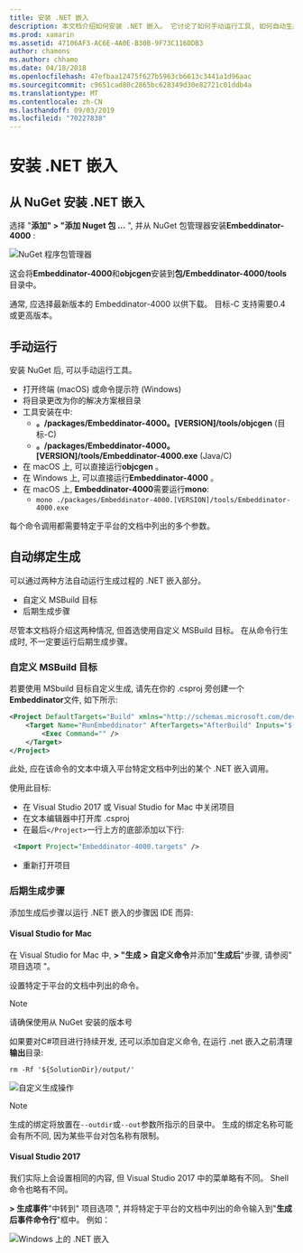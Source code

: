 ```yaml
---
title: 安装 .NET 嵌入
description: 本文档介绍如何安装 .NET 嵌入。 它讨论了如何手动运行工具, 如何自动生成绑定, 如何使用自定义 MSBuild 目标和必要的后期生成步骤。
ms.prod: xamarin
ms.assetid: 47106AF3-AC6E-4A0E-B30B-9F73C116DDB3
author: chamons
ms.author: chhamo
ms.date: 04/18/2018
ms.openlocfilehash: 47efbaa12475f627b5963cb6613c3441a1d96aac
ms.sourcegitcommit: c9651cad80c2865bc628349d30e82721c01ddb4a
ms.translationtype: MT
ms.contentlocale: zh-CN
ms.lasthandoff: 09/03/2019
ms.locfileid: "70227838"
---
```

# <a name="installing-net-embedding"></a>安装 .NET 嵌入

## <a name="installing-net-embedding-from-nuget"></a>从 NuGet 安装 .NET 嵌入

选择 "**添加" > "添加 Nuget 包 ...** ", 并从 NuGet 包管理器安装**Embeddinator-4000** :

![NuGet 程序包管理器](images/visualstudionuget.png)

这会将**Embeddinator-4000**和**objcgen**安装到**包/Embeddinator-4000/tools**目录中。

通常, 应选择最新版本的 Embeddinator-4000 以供下载。 目标-C 支持需要0.4 或更高版本。

## <a name="running-manually"></a>手动运行

安装 NuGet 后, 可以手动运行工具。

- 打开终端 (macOS) 或命令提示符 (Windows)
- 将目录更改为你的解决方案根目录
- 工具安装在中:
  - **。/packages/Embeddinator-4000。[VERSION]/tools/objcgen** (目标-C)
  - **。/packages/Embeddinator-4000。[VERSION]/tools/Embeddinator-4000.exe** (Java/C)
- 在 macOS 上, 可以直接运行**objcgen** 。
- 在 Windows 上, 可以直接运行**Embeddinator-4000** 。
- 在 macOS 上, **Embeddinator-4000**需要运行**mono**:
  - `mono ./packages/Embeddinator-4000.[VERSION]/tools/Embeddinator-4000.exe`

每个命令调用都需要特定于平台的文档中列出的多个参数。

## <a name="automatic-binding-generation"></a>自动绑定生成

可以通过两种方法自动运行生成过程的 .NET 嵌入部分。

- 自定义 MSBuild 目标
- 后期生成步骤

尽管本文档将介绍这两种情况, 但首选使用自定义 MSBuild 目标。 在从命令行生成时, 不一定要运行后期生成步骤。

### <a name="custom-msbuild-targets"></a>自定义 MSBuild 目标

若要使用 MSbuild 目标自定义生成, 请先在你的 .csproj 旁创建一个**Embeddinator**文件, 如下所示:

```xml
<Project DefaultTargets="Build" xmlns="http://schemas.microsoft.com/developer/msbuild/2003">
    <Target Name="RunEmbeddinator" AfterTargets="AfterBuild" Inputs="$(OutputPath)/$(AssemblyName).dll" Outputs="$(IntermediateOutputPath)/Embeddinator/$(AssemblyName).framework/$(AssemblyName)">
        <Exec Command="" />
    </Target>
</Project>
```

此处, 应在该命令的文本中填入平台特定文档中列出的某个 .NET 嵌入调用。

使用此目标:

- 在 Visual Studio 2017 或 Visual Studio for Mac 中关闭项目
- 在文本编辑器中打开库 .csproj
- 在最后`</Project>`一行上方的底部添加以下行:

```xml
 <Import Project="Embeddinator-4000.targets" />
```

- 重新打开项目

### <a name="post-build-steps"></a>后期生成步骤

添加生成后步骤以运行 .NET 嵌入的步骤因 IDE 而异:

#### <a name="visual-studio-for-mac"></a>Visual Studio for Mac

在 Visual Studio for Mac 中, **> "生成 > 自定义命令**并添加"**生成后**"步骤, 请参阅" 项目选项 "。

设置特定于平台的文档中列出的命令。

> [!NOTE]
> 请确保使用从 NuGet 安装的版本号

如果要对C#项目进行持续开发, 还可以添加自定义命令, 在运行 .net 嵌入之前清理**输出**目录:

```shell
rm -Rf '${SolutionDir}/output/'
```

![自定义生成操作](images/visualstudiocustombuild.png)

> [!NOTE]
> 生成的绑定将放置在`--outdir`或`--out`参数所指示的目录中。 生成的绑定名称可能会有所不同, 因为某些平台对包名称有限制。

#### <a name="visual-studio-2017"></a>Visual Studio 2017

我们实际上会设置相同的内容, 但 Visual Studio 2017 中的菜单略有不同。 Shell 命令也略有不同。

**> 生成事件**"中转到" 项目选项 ", 并将特定于平台的文档中列出的命令输入到"**生成后事件命令行**"框中。 例如：

![Windows 上的 .NET 嵌入](images/visualstudiowindows.png)
 
